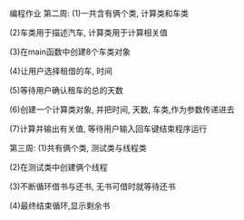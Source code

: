 编程作业
第二周:
(1)一共含有俩个类, 计算类和车类

(2)车类用于描述汽车, 计算类用于计算相关值

(3)在main函数中创建8个车类对象

(4)让用户选择租借的车, 时间

(5)等待用户确认租车的总的天数

(6)创建一个计算类对象, 并把时间, 天数, 车类,作为参数传递进去

(7)计算并输出有关值, 等待用户输入回车键结束程序运行

第三周:
(1)共有俩个类, 测试类与线程类

(2)在测试类中创建俩个线程

(3)不断循环借书与还书, 无书可借时就等待还书

(4)最终结束循环,显示剩余书
